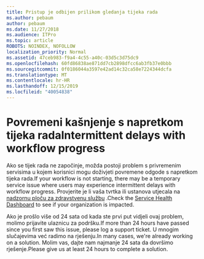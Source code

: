 ```yaml
---
title: Pristup je odbijen prilikom gledanja tijeka rada
ms.author: pebaum
author: pebaum
ms.date: 11/27/2018
ms.audience: ITPro
ms.topic: article
ROBOTS: NOINDEX, NOFOLLOW
localization_priority: Normal
ms.assetid: 47ceb983-f9a4-4c55-a40c-03d5c3d75dc9
ms.openlocfilehash: 60fd86838ae871dd7cb2898dfcc6ab3fb37e0bbb
ms.sourcegitcommit: 0f0186044a3597e42ad14c32ca58e7224344dcfa
ms.translationtype: MT
ms.contentlocale: hr-HR
ms.lasthandoff: 12/15/2019
ms.locfileid: "40054838"
---
```

# <a name="intermittent-delays-with-workflow-progress"></a><span data-ttu-id="851f6-102">Povremeni kašnjenje s napretkom tijeka rada</span><span class="sxs-lookup"><span data-stu-id="851f6-102">Intermittent delays with workflow progress</span></span>

<span data-ttu-id="851f6-103">Ako se tijek rada ne započinje, možda postoji problem s privremenim servisima u kojem korisnici mogu doživjeti povremene odgode s napretkom tijeka rada.</span><span class="sxs-lookup"><span data-stu-id="851f6-103">If your workflow is not starting, there may be a temporary service issue where users may experience intermittent delays with workflow progress.</span></span> <span data-ttu-id="851f6-104">Provjerite je li vaša tvrtka ili ustanova utjecala na [nadzornu ploču za zdravstvenu službu](https://admin.microsoft.com/AdminPortal/Home#/servicehealth) .</span><span class="sxs-lookup"><span data-stu-id="851f6-104">Check the [Service Health Dashboard](https://admin.microsoft.com/AdminPortal/Home#/servicehealth) to see if your organization is impacted.</span></span> 

<span data-ttu-id="851f6-105">Ako je prošlo više od 24 sata od kada ste prvi put vidjeli ovaj problem, molimo prijavite ulaznicu za podršku.</span><span class="sxs-lookup"><span data-stu-id="851f6-105">If more than 24 hours have passed since you first saw this issue, please log a support ticket.</span></span> <span data-ttu-id="851f6-106">U mnogim slučajevima već radimo na rješenju.</span><span class="sxs-lookup"><span data-stu-id="851f6-106">In many cases, we're already working on a solution.</span></span> <span data-ttu-id="851f6-107">Molim vas, dajte nam najmanje 24 sata da dovršimo rješenje.</span><span class="sxs-lookup"><span data-stu-id="851f6-107">Please give us at least 24 hours to complete a solution.</span></span>


  

